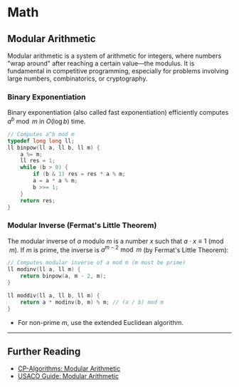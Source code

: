 
# Math

## Modular Arithmetic

Modular arithmetic is a system of arithmetic for integers, where numbers "wrap around" after reaching a certain value—the modulus. It is fundamental in competitive programming, especially for problems involving large numbers, combinatorics, or cryptography.


### Binary Exponentiation

Binary exponentiation (also called fast exponentiation) efficiently computes $a^b \bmod m$ in $O(\log b)$ time.

```cpp
// Computes a^b mod m
typedef long long ll;
ll binpow(ll a, ll b, ll m) {
    a %= m;
    ll res = 1;
    while (b > 0) {
        if (b & 1) res = res * a % m;
        a = a * a % m;
        b >>= 1;
    }
    return res;
}
```


### Modular Inverse (Fermat's Little Theorem)

The modular inverse of $a$ modulo $m$ is a number $x$ such that $a \cdot x \equiv 1 \pmod{m}$. If $m$ is prime, the inverse is $a^{m-2} \bmod m$ (by Fermat's Little Theorem):

```cpp
// Computes modular inverse of a mod m (m must be prime)
ll modinv(ll a, ll m) {
    return binpow(a, m - 2, m);
}

ll moddiv(ll a, ll b, ll m) {
    return a * modinv(b, m) % m; // (a / b) mod m
}
```

- For non-prime $m$, use the extended Euclidean algorithm.

---


## Further Reading
- [CP-Algorithms: Modular Arithmetic](https://cp-algorithms.com/algebra/module-inverse.html)
- [USACO Guide: Modular Arithmetic](https://usaco.guide/plat/modular?lang=cpp)
